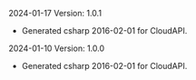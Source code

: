 2024-01-17 Version: 1.0.1
- Generated csharp 2016-02-01 for CloudAPI.

2024-01-10 Version: 1.0.0
- Generated csharp 2016-02-01 for CloudAPI.

